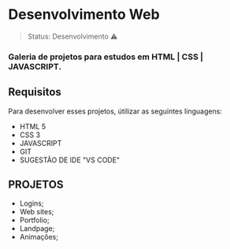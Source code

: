 # Desenvolvimento Web

> Status: Desenvolvimento  ⚠️
### Galeria de projetos para estudos em HTML | CSS | JAVASCRIPT.
## Requisitos
Para desenvolver esses projetos, útilizar as seguintes linguagens:
+ HTML 5
+ CSS 3
+ JAVASCRIPT
+ GIT
+ SUGESTÃO DE IDE "VS CODE"


## PROJETOS
+ Logins;
+ Web sites;
+ Portfolio;
+ Landpage;
+ Animações;
